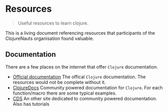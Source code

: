 Resources
=========

> Useful resources to learn clojure.

This is a living document referencing resources that participants of the ClojureNauts organisation found valuable.

Documentation
-------------

There are a few places on the internet that offer `Clojure` documentation.

* [Official documentation][doc:official] The offical `Clojure` documentation. The resources would not be complete without it.
* [ClojureDocs][doc:clojuredoc] Community powered documentation for `Clojure`. For each function/macro there are some typical examples.
* [CDS][doc:cds] An other site dedicated to community powered documentation. Also has tutorials

[doc:official]: http://clojure.org/documentation
[doc:clojuredoc]: https://clojuredocs.org/
[doc:cds]: http://clojure-doc.org/
